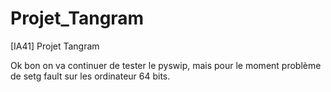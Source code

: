 Projet_Tangram
==============

[IA41] Projet Tangram 

Ok bon on va continuer de tester le pyswip, mais pour le moment problème de setg fault sur les ordinateur 64 bits. 

